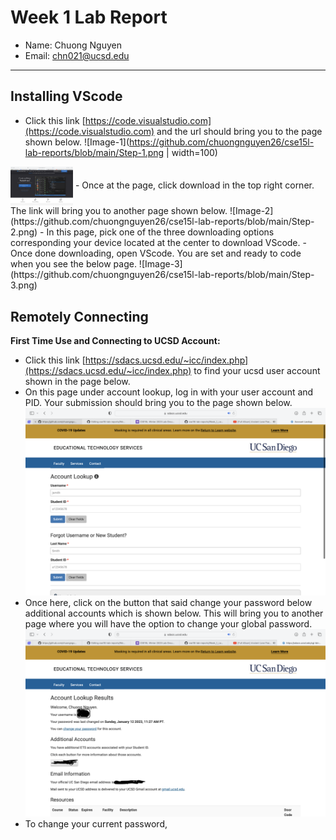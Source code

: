 # Week 1 Lab Report

- Name: Chuong Nguyen
- Email: chn021@ucsd.edu

---

## Installing VScode

- Click this link [https://code.visualstudio.com](https://code.visualstudio.com) and the url should bring you to the page shown below.
![Image-1](https://github.com/chuongnguyen26/cse15l-lab-reports/blob/main/Step-1.png | width=100)
<img align="center" width=100 src="https://github.com/chuongnguyen26/cse15l-lab-reports/blob/main/Step-1.png" alt="image-1"/>
- Once at the page, click download in the top right corner. The link will bring you to another page shown below.
![Image-2](https://github.com/chuongnguyen26/cse15l-lab-reports/blob/main/Step-2.png)
- In this page, pick one of the three downloading options corresponding your device located at the center to download VScode.
- Once done downloading, open VScode. You are set and ready to code when you see the below page.
![Image-3](https://github.com/chuongnguyen26/cse15l-lab-reports/blob/main/Step-3.png)

## Remotely Connecting

**First Time Use and Connecting to UCSD Account:**
- Click this link [https://sdacs.ucsd.edu/~icc/index.php](https://sdacs.ucsd.edu/~icc/index.php) to find your ucsd user account shown in the page below. 
- On this page under account lookup, log in with your user account and PID. Your submission should bring you to the page shown below.
![Image_4](https://github.com/chuongnguyen26/cse15l-lab-reports/blob/main/Step-6.png)
- Once here, click on the button that said change your password below additional accounts which is shown below. This will bring you to another page where you will have the option to change your global password.
![Image-5](https://github.com/chuongnguyen26/cse15l-lab-reports/blob/main/Step-7.png)
- To change your current password, 
